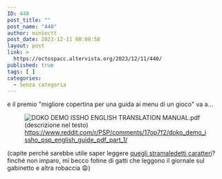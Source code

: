 ```yaml
---
ID: 440
post_title: ""
post_name: "440"
author: minioctt
post_date: 2023-12-11 00:08:58
layout: post
link: >
  https://octospacc.altervista.org/2023/12/11/440/
published: true
tags: [ ]
categories:
  - Senza categoria
---
```

<!-- wp:paragraph -->
<p>e il premio "migliore copertina per una guida ai menu di un gioco" va a...</p>
<!-- /wp:paragraph -->

<!-- wp:paragraph -->
<p></p>
<!-- /wp:paragraph -->

<!-- wp:image {"id":441,"sizeSlug":"full","linkDestination":"none"} -->
<figure class="wp-block-image size-full"><img src="https://octospacc.altervista.org/wp-content/uploads/2023/12/image-7.png" alt="DOKO DEMO ISSHO ENGLISH TRANSLATION MANUAL.pdf (descrizione nel testo)" class="wp-image-441"/><figcaption class="wp-element-caption"><a href="https://www.reddit.com/r/PSP/comments/17op7f2/doko_demo_issho_psp_english_guide_pdf_part_1/">https://www.reddit.com/r/PSP/comments/17op7f2/doko_demo_issho_psp_english_guide_pdf_part_1/</a></figcaption></figure>
<!-- /wp:image -->

<!-- wp:paragraph -->
<p></p>
<!-- /wp:paragraph -->

<!-- wp:paragraph -->
<p>(capite perché sarebbe utile saper leggere <a href="https://octospacc.altervista.org/2023/12/07/305/">quegli stramaledetti caratteri</a>? finché non imparo, mi becco fotine di gatti che leggono il giornale sul gabinetto e altra robaccia 😩️)</p>
<!-- /wp:paragraph -->